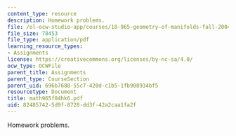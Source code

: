 ```yaml
---
content_type: resource
description: Homework problems.
file: /ol-ocw-studio-app/courses/18-965-geometry-of-manifolds-fall-2004/824857425d9f8728dd3f42a2caa1fa2f_math965f04hk6.pdf
file_size: 78453
file_type: application/pdf
learning_resource_types:
- Assignments
license: https://creativecommons.org/licenses/by-nc-sa/4.0/
ocw_type: OCWFile
parent_title: Assignments
parent_type: CourseSection
parent_uid: 696b7688-55c7-420d-c1b5-1fb908934bf5
resourcetype: Document
title: math965f04hk6.pdf
uid: 82485742-5d9f-8728-dd3f-42a2caa1fa2f
---
```

Homework problems.
